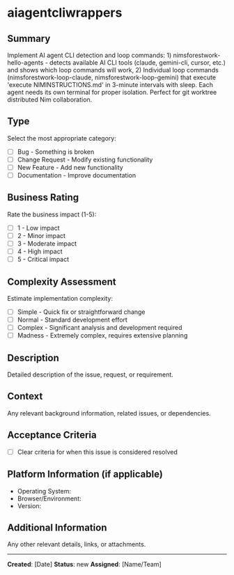 # aiagentcliwrappers

## Summary
Implement AI agent CLI detection and loop commands: 1) nimsforestwork-hello-agents - detects available AI CLI tools (claude, gemini-cli, cursor, etc.) and shows which loop commands will work, 2) Individual loop commands (nimsforestwork-loop-claude, nimsforestwork-loop-gemini) that execute 'execute NIMINSTRUCTIONS.md' in 3-minute intervals with sleep. Each agent needs its own terminal for proper isolation. Perfect for git worktree distributed Nim collaboration.

## Type
Select the most appropriate category:
- [ ] Bug - Something is broken
- [ ] Change Request - Modify existing functionality
- [ ] New Feature - Add new functionality
- [ ] Documentation - Improve documentation

## Business Rating
Rate the business impact (1-5):
- [ ] 1 - Low impact
- [ ] 2 - Minor impact
- [ ] 3 - Moderate impact
- [ ] 4 - High impact
- [ ] 5 - Critical impact

## Complexity Assessment
Estimate implementation complexity:
- [ ] Simple - Quick fix or straightforward change
- [ ] Normal - Standard development effort
- [ ] Complex - Significant analysis and development required
- [ ] Madness - Extremely complex, requires extensive planning

## Description
Detailed description of the issue, request, or requirement.

## Context
Any relevant background information, related issues, or dependencies.

## Acceptance Criteria
- [ ] Clear criteria for when this issue is considered resolved

## Platform Information (if applicable)
- Operating System:
- Browser/Environment:
- Version:

## Additional Information
Any other relevant details, links, or attachments.

---
**Created**: [Date]
**Status**: new
**Assigned**: [Name/Team]